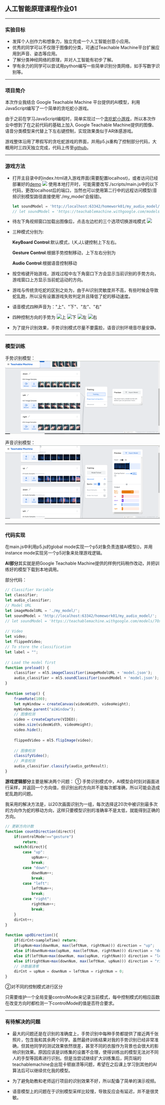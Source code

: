 ## 人工智能原理课程作业01
---
### 实验目标

- 发挥个人创作力和想象力，独立完成一个人工智能创意小应用。
- 优秀的同学可以不仅限于图像的分类，可通过Teachable Machine平台扩展应用到声音、姿态等应用。
- 了解分类神经网络的原理，并对人工智能有初步了解。
- 学有余力的同学可以尝试用python编写一些简单识别分类网络，如手写数字识别等。

---
### 项目简介
本次作业我结合 Google Teachable Machine 平台提供的AI模型，利用JavaScript编写了一个简单的贪吃蛇小游戏。

由于之前在学习JavaScript编程时，简单实现过一个[贪吃蛇小游戏](https://github.com/DinoMax00/JS-Snake/tree/master/snake-practice)，所以本次作业中想到了在之前代码的基础上加入 Google Teachable Machine提供的图像、语音分类模型来代替上下左右键控制，实现效果类似于AR体感游戏。

游戏整体沿用了寒假写的贪吃蛇游戏的界面，并用p5.js重构了控制部分代码，大概用时三四天独立完成，代码上传至[github](https://github.com/DinoMax00/JS-Snake/tree/master/AI-homework01)。

---
### 游戏方法
* 打开主目录中的index.html进入游戏界面(需要配置localhost)，或者访问已经部署好的[demo](https://dinomax00.github.io/homework01/)
![](/resource/游戏界面.png)
使用本地打开时，可能需要改写./scripts/main.js中的以下代码，更改localhost后的端口，当然也可以使用第二行中的远程访问模型(音频识别模型路径直接使用'./my_model'会报错)。
    ```javascript
    let soundModel = 'http://localhost:63342/homework01/my_audio_model/';
    // let soundModel = 'https://teachablemachine.withgoogle.com/models/7OxN2ehlO/';
    ```

* 待左下角视频窗口加载出图像后，点击左边栏的三个选项切换游戏模式
![](/resource/模式选择.PNG)

* 三种模式分别为:

    **KeyBoard Control**:默认模式，I,K,J,L键控制上下左右。

    **Gesture Control**:根据手势控制移动，上下左右分别为

    **Audio Control**:根据语音控制移动

* 按空格键开始游戏，游戏过程中左下角窗口下方会显示当前识别的手势方向，游戏窗口上方显示当前蛇运动的方向。

* 游戏与传统贪吃蛇的区别之处为，由于AI识别灵敏度并不高，有些时候会导致蛇乱跑，所以没有设置游戏失败判定并且降低了蛇的移动速度。

* 语音模式四种声音为："上"、"下"、"左"、"右"

* 四种控制方向的手势为
  ![上](/resource/上.png)
  ![下](/resource/下.png)
  ![左](/resource/左.png)
  ![右](/resource/右.png)

* 为了提升识别效果，手势识别模式尽量不要露脸，语音识别环境音尽量安静。

---
### 模型训练

手势识别模型：
![](resource/手势训练.PNG)

声音识别模型：
![](resource/音频训练.PNG)

---
### 代码实现

在main.js中利用p5.js的global mode实现一个p5对象负责连接AI模型()，并用instance mode实现另一个p5对象来处理游戏逻辑。

**AI部分**其实就是把Google Teachable Machine提供的样例代码稍作改动，并把训练好的模型下载到本地调用。

部分代码：
```JavaScript
// Classifier Variable
let classifier;
let audio_classifier;
// Model URL
let imageModelURL = './my_model/';
let soundModel = 'http://localhost:63342/homework01/my_audio_model/';
// let soundModel = 'https://teachablemachine.withgoogle.com/models/7OxN2ehlO/';

// Video
let video;
let flippedVideo;
// To store the classification
let label = "";

// Load the model first
function preload() {
    classifier = ml5.imageClassifier(imageModelURL + 'model.json');
    audio_classifier = ml5.soundClassifier(soundModel + 'model.json');
}

function setup() {
    frameRate(100);
    let myWindow = createCanvas(videoWidth, videoHeight);
    myWindow.parent("aiWindow");
    // 图像检测
    video = createCapture(VIDEO);
    video.size(videoWidth, videoHeight);
    video.hide();

    flippedVideo = ml5.flipImage(video);

    // 图像检测
    classifyVideo();
    // 声音检测
    audio_classifier.classify(audio_gotResult);
}

```
**游戏逻辑部分**主要是解决两个问题：
① 手势识别模式中，AI模型会时刻对画面进行采样，并返回一个方向值，但识别出的方向并不是每次都准确，所以可能会造成蛇乱跑的问题。

我采用的解决方法是，以20次画面识别为一组，每次选择这20次中被识别最多次的方向作为蛇的移动方向，这样只要模型识别的准确率不是太低，就能得到正确的方向。

```JavaScript
// 更新方向计数
function countDirection(direct){
    if(controlMode!=="gesture")
        return;
    switch(direct){
        case "up":
            upNum++;
            break;
        case "down":
            downNum++;
            break;
        case "left":
            leftNum++;
            break;
        case "right":
            rightNum++;
            break;
    }
    dirCnt++;
}

function updDirection(){
    if(dirCnt<sampleTime) return;
    if(upNum>max(downNum, max(leftNum, rightNum))) direction = "up";
    else if(downNum>max(upNum, max(leftNum, rightNum))) direction = "down";
    else if(leftNum>max(downNum, max(upNum, rightNum))) direction = "left";
    else if(rightNum>max(downNum, max(leftNum, upNum))) direction = "right";
    // 计数器清零
    dirCnt = upNum = downNum = leftNum = rightNum = 0;
}
```
②对不同的控制模式进行区分

只需要维护一个全局变量controlMode来记录当前模式，每中控制模式的相应函数在改变方向时都检测一下controlMode的值是否符合要求。

---
### 有待解决的问题

- 最大的问题还是在识别的准确度上，手势识别中每种手势都提供了接近两千张照片，包含我和其余两个同学。虽然最终训练结果对我的手势识别已经非常准确，但其他同学的测试效果依然很差，甚至不同的衣服作为背景也会很大的影响识别效果。原因应该是训练集的设置不合理，使得训练出的模型无法对不同人的手型等因素进行识别。但是当尝试继续扩大训练集后，网页端的teachablemachine会出现卡顿崩溃等问题，希望在之后课上学习到其他的AI算法后可以继续优化我的模型。

- 为了避免助教和老师运行项目的识别效果不好，所以配备了简单的演示视频。

- 语音模型上的问题在于识别模型采样比较慢，导致反应会有延迟，并不是很灵敏。